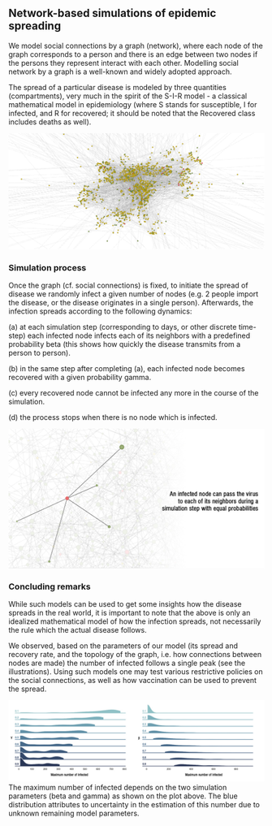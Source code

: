 ## Network-based simulations of epidemic spreading

We model social connections by a graph (network), where each node of the graph corresponds to a person and there is an edge between two nodes if the persons they represent interact with each other. Modelling social network by a graph is a well-known and widely adopted approach.

The spread of a particular disease is modeled by three quantities (compartments), very much in the spirit of the S-I-R model - a classical mathematical model in epidemiology (where S stands for susceptible, I for infected, and R for recovered; it should be noted that the Recovered class includes deaths as well).

<img src="images/graph.png" alt="illustration" class="inline"/>

### Simulation process 
Once the graph (cf. social connections) is fixed, to initiate the spread of disease we randomly infect a given number of nodes (e.g. 2 people import the disease, or the disease originates in a single person). Afterwards, the infection spreads according to the following dynamics:

(a) at each simulation step (corresponding to days, or other discrete time-step) each infected node infects each of its neighbors with a predefined probability beta (this shows how quickly the disease transmits from a person to person).

(b) in the same step after completing (a), each infected node becomes recovered with a given probability gamma.

(c) every recovered node cannot be infected any more in the course of the simulation.

(d) the process stops when there is no node which is infected.

<img src="images/in2.jpg" alt="in" class="inline"/>

### Concluding remarks 

While such models can be used to get some insights how the disease spreads in the real world,  it is important to note that the above is only an idealized mathematical model of how the infection spreads, not necessarily the rule which the actual disease follows.

We observed, based on the parameters of our model (its spread and recovery rate, and the topology of the graph, i.e. how connections between nodes are made) the number of infected follows a single peak (see the illustrations). Using such models one may test various restrictive policies on the social connections, as well as how vaccination can be used to prevent the spread.

<img src="images/gammabeta.jpg" alt="in" class="inline"/>
The maximum number of infected depends on the two simulation parameters (beta and gamma) as shown on the plot above. The blue distribution attributes to uncertainty in the estimation of this number due to unknown remaining model parameters. 
